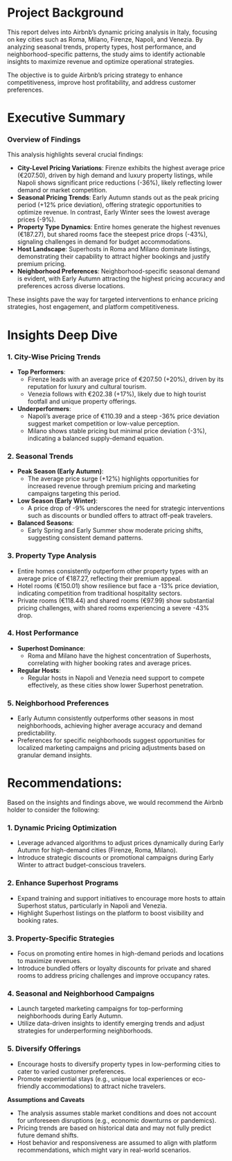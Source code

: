 # Project Background
This report delves into Airbnb’s dynamic pricing analysis in Italy, focusing on key cities such as Roma, Milano, Firenze, Napoli, and Venezia. By analyzing seasonal trends, property types, host performance, and neighborhood-specific patterns, the study aims to identify actionable insights to maximize revenue and optimize operational strategies.

The objective is to guide Airbnb’s pricing strategy to enhance competitiveness, improve host profitability, and address customer preferences.

# Executive Summary

### Overview of Findings
This analysis highlights several crucial findings:

- **City-Level Pricing Variations**: Firenze exhibits the highest average price (€207.50), driven by high demand and luxury property listings, while Napoli shows significant price reductions (-36%), likely reflecting lower demand or market competition.
- **Seasonal Pricing Trends**: Early Autumn stands out as the peak pricing period (+12% price deviation), offering strategic opportunities to optimize revenue. In contrast, Early Winter sees the lowest average prices (-9%).
- **Property Type Dynamics**: Entire homes generate the highest revenues (€187.27), but shared rooms face the steepest price drops (-43%), signaling challenges in demand for budget accommodations.
- **Host Landscape**: Superhosts in Roma and Milano dominate listings, demonstrating their capability to attract higher bookings and justify premium pricing.
- **Neighborhood Preferences**: Neighborhood-specific seasonal demand is evident, with Early Autumn attracting the highest pricing accuracy and preferences across diverse locations.

These insights pave the way for targeted interventions to enhance pricing strategies, host engagement, and platform competitiveness.



# Insights Deep Dive
### 1. **City-Wise Pricing Trends**

- **Top Performers**:
    - Firenze leads with an average price of €207.50 (+20%), driven by its reputation for luxury and cultural tourism.
    - Venezia follows with €202.38 (+17%), likely due to high tourist footfall and unique property offerings.
- **Underperformers**:
    - Napoli’s average price of €110.39 and a steep -36% price deviation suggest market competition or low-value perception.
    - Milano shows stable pricing but minimal price deviation (-3%), indicating a balanced supply-demand equation.

### 2. **Seasonal Trends**

- **Peak Season (Early Autumn)**:
    - The average price surge (+12%) highlights opportunities for increased revenue through premium pricing and marketing campaigns targeting this period.
- **Low Season (Early Winter)**:
    - A price drop of -9% underscores the need for strategic interventions such as discounts or bundled offers to attract off-peak travelers.
- **Balanced Seasons**:
    - Early Spring and Early Summer show moderate pricing shifts, suggesting consistent demand patterns.

### 3. **Property Type Analysis**

- Entire homes consistently outperform other property types with an average price of €187.27, reflecting their premium appeal.
- Hotel rooms (€150.01) show resilience but face a -13% price deviation, indicating competition from traditional hospitality sectors.
- Private rooms (€118.44) and shared rooms (€97.99) show substantial pricing challenges, with shared rooms experiencing a severe -43% drop.

### 4. **Host Performance**

- **Superhost Dominance**:
    - Roma and Milano have the highest concentration of Superhosts, correlating with higher booking rates and average prices.
- **Regular Hosts**:
    - Regular hosts in Napoli and Venezia need support to compete effectively, as these cities show lower Superhost penetration.

### 5. **Neighborhood Preferences**

- Early Autumn consistently outperforms other seasons in most neighborhoods, achieving higher average accuracy and demand predictability.
- Preferences for specific neighborhoods suggest opportunities for localized marketing campaigns and pricing adjustments based on granular demand insights.

# Recommendations:

Based on the insights and findings above, we would recommend the Airbnb holder to consider the following: 

### **1. Dynamic Pricing Optimization**

- Leverage advanced algorithms to adjust prices dynamically during Early Autumn for high-demand cities (Firenze, Roma, Milano).
- Introduce strategic discounts or promotional campaigns during Early Winter to attract budget-conscious travelers.

### **2. Enhance Superhost Programs**

- Expand training and support initiatives to encourage more hosts to attain Superhost status, particularly in Napoli and Venezia.
- Highlight Superhost listings on the platform to boost visibility and booking rates.

### **3. Property-Specific Strategies**

- Focus on promoting entire homes in high-demand periods and locations to maximize revenues.
- Introduce bundled offers or loyalty discounts for private and shared rooms to address pricing challenges and improve occupancy rates.

### **4. Seasonal and Neighborhood Campaigns**

- Launch targeted marketing campaigns for top-performing neighborhoods during Early Autumn.
- Utilize data-driven insights to identify emerging trends and adjust strategies for underperforming neighborhoods.

### **5. Diversify Offerings**

- Encourage hosts to diversify property types in low-performing cities to cater to varied customer preferences.
- Promote experiential stays (e.g., unique local experiences or eco-friendly accommodations) to attract niche travelers.
  


**Assumptions and Caveats**

- The analysis assumes stable market conditions and does not account for unforeseen disruptions (e.g., economic downturns or pandemics).
- Pricing trends are based on historical data and may not fully predict future demand shifts.
- Host behavior and responsiveness are assumed to align with platform recommendations, which might vary in real-world scenarios.
